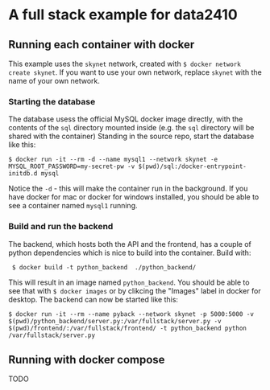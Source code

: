 # A full stack example for data2410

## Running each container with docker
This example uses the `skynet` network, created with `$ docker network create skynet`. If you want to use your own network, replace `skynet` with the name of your own network.

### Starting the database
The database usess the official MySQL docker image directly, with the contents of the `sql` directory mounted inside (e.g. the `sql` directory will be shared with the container)
Standing in the source repo, start the database like this:
```
$ docker run -it --rm -d --name mysql1 --network skynet -e MYSQL_ROOT_PASSWORD=my-secret-pw -v $(pwd)/sql:/docker-entrypoint-initdb.d mysql
```
Notice the `-d` - this will make the container run in the background. If you have docker for mac or docker for windows installed, you should be able to see a container named `mysql1` running.

### Build and run the backend
The backend, which hosts both the API and the frontend, has a couple of python dependencies which is nice to build into the container. Build with:
```
 $ docker build -t python_backend  ./python_backend/
```
This will result in an image named `python_backend`. You should be able to see that with `$ docker images` or by clikcing the "Images" label in docker for desktop.
The backend can now be started like this:
```
$ docker run -it --rm --name pyback --network skynet -p 5000:5000 -v $(pwd)/python_backend/server.py:/var/fullstack/server.py -v $(pwd)/frontend/:/var/fullstack/frontend/ -t python_backend python /var/fullstack/server.py
```

## Running with docker compose
TODO
